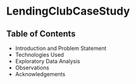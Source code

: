 # LendingClubCaseStudy

## Table of Contents
* Introduction and Problem Statement
* Technologies Used
* Exploratory Data Analysis
* Observations
* Acknowledgements





